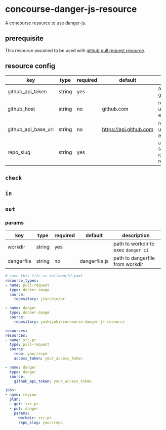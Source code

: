 # concourse-danger-js-resource
A concourse resource to use danger-js.

## prerequisite
This resource assumed to be used with [github pull request resource](https://github.com/jtarchie/github-pullrequest-resource).

## resource config
|key|type|required|default|description|
|--|--|--|--|--|
|github_api_token|string|yes||access token of github|
|github_host|string|no|github.com|required when using github enterprise|
|github_api_base_url|string|no|https://api.github.com|required when using github enterprise|
|repo_slug|string|yes||`username/reponame` shaped string to identify target repository|

## `check`
## `in`
## `out`

### params
|key|type|required|default|description|
|--|--|--|--|--|
|workdir|string|yes||path to workdir to exec `danger ci`|
|dangerfile|string|no|dangerfile.js|path to dangerfile from workdir|


```yaml
# save this file as helloworld.yaml
resource_types:
- name: pull-request
  type: docker-image
  source:
    repository: jtarchie/pr

- name: danger
  type: docker-image
  source:
    repository: yoshiyuki/concourse-danger-js-resource

resources:
resources:
- name: src-pr
  type: pull-request
  source:
    repo: your/repo
    access_token: your_access_token

- name: danger
  type: danger
  source:
    github_api_token: your_access_token

jobs:
- name: review
  plan:
  - get: src-pr
  - put: danger
    params:
      workdir: src-pr
      repo_slug: your/repo
```
